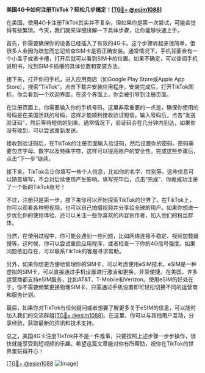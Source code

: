 **美国4G卡如何注册TikTok？轻松几步搞定！[[TG💪+ @esim1088](https://t.me/s/esim1088)]**

在美国，使用4G卡注册TikTok其实并不复杂，但如果你是第一次尝试，可能会觉得有些繁琐。今天，我们就来详细讲解一下具体步骤，让你能够快速上手。

首先，你需要确保你的设备已经插入了有效的4G卡。这个步骤听起来很简单，但很多人会因为疏忽而忘记检查SIM卡是否正确安装。通常情况下，手机背面会有一个小盖子或者卡槽，打开后就可以看到SIM卡的位置。如果不确定，可以查阅手机说明书，找到SIM卡插槽的具体位置和安装方法。

接下来，打开你的手机，进入应用商店（如Google Play Store或Apple App Store），搜索“TikTok”。点击下载并安装应用程序。安装完成后，打开TikTok图标，你会看到一个欢迎界面。在这个界面上，你会被引导到注册页面。

在注册页面上，你需要输入你的手机号码。这里非常重要的一点是，确保你使用的号码是在美国活跃的号码，这样才能顺利接收验证短信。输入号码后，点击“发送验证码”，然后等待短信的到来。通常情况下，验证码会在几分钟内到达，如果你没有收到，可以尝试重新发送。

接收到验证码后，在TikTok的注册页面输入验证码，然后设置你的密码。密码需要包含字母、数字以及特殊字符，这样可以提高账户的安全性。完成这些步骤后，点击“下一步”继续。

接下来，TikTok会让你填写一些个人信息，比如你的名字、性别等。这些信息可以随意填写，不会对后续使用产生影响。填写完毕后，点击“完成”，你就成功注册了一个新的TikTok账号！

不过，注册只是第一步，接下来你可以开始探索TikTok的世界了。在TikTok上，你可以观看各种短视频，也可以自己拍摄视频并分享给全球的用户。如果你想进一步优化你的使用体验，还可以关注一些你喜欢的内容创作者，加入他们的粉丝群体。

当然，在使用过程中，你可能会遇到一些问题，比如网络连接不稳定、视频加载缓慢等。这时候，你可以尝试重启应用程序，或者检查一下你的4G信号强度。如果问题依旧存在，可以联系TikTok的客服寻求帮助。

另外，如果你想更方便地管理你的SIM卡，可以考虑使用eSIM技术。eSIM是一种虚拟的SIM卡，可以直接通过手机设置进行激活和更换，非常便捷。在美国，许多运营商都支持eSIM服务，比如AT&T、T-Mobile和Verizon。使用eSIM的好处在于，你不需要频繁更换物理SIM卡，只需通过手机设置即可轻松切换不同的运营商和服务计划。

最后，如果你对TikTok有任何疑问或者想要了解更多关于eSIM的信息，可以随时加入我们的交流群组[[TG💪+ @esim1088](https://t.me/s/esim1088)]。在这里，你可以与其他用户互动，分享经验，获取最新的资讯和技术支持。

总之，美国4G卡注册TikTok并不是一件难事，只要按照上述步骤一步步操作，很快就能享受到短视频的乐趣。希望这篇文章能对你有所帮助，祝你在TikTok的世界里玩得开心！

[[TG💪+ @esim1088](https://t.me/s/esim1088) ![Image](https://i.postimg.cc/4NQfJmqS/Snipaste-2025-05-13-00-14-12.png)]